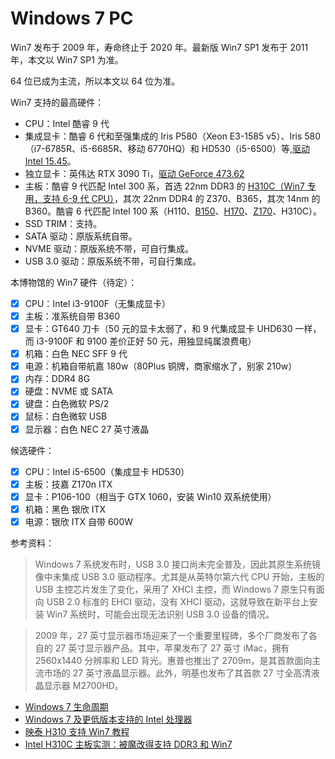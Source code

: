 # Windows 7 PC

Win7 发布于 2009 年，寿命终止于 2020 年。最新版 Win7 SP1 发布于 2011 年，本文以 Win7 SP1 为准。

64 位已成为主流，所以本文以 64 位为准。

Win7 支持的最高硬件：

- CPU：Intel 酷睿 9 代
- 集成显卡：酷睿 6 代和至强集成的 Iris P580（Xeon E3-1585 v5）、Iris 580（i7-6785R、i5-6685R、移动 6770HQ）和 HD530（i5-6500）等,[驱动 Intel 15.45](https://www.intel.com/content/www/us/en/support/articles/000090440/graphics.html)。
- 独立显卡：英伟达 RTX 3090 Ti，[驱动 GeForce 473.62](https://www.nvidia.cn/drivers/details/189496/)
- 主板：酷睿 9 代匹配 Intel 300 系，首选 22nm DDR3 的 [H310C（Win7 专用，支持 6-9 代 CPU）](https://www.asrock.com/mb/Intel/H310CM-HDVP/index.asp#Download)，其次 22nm DDR4 的 Z370、B365，其次 14nm 的 B360。酷睿 6 代匹配 Intel 100 系（H110、[B150](https://www.msi.cn/Motherboard/B150I-GAMING-PRO/support#driver)、[H170](https://www.asus.com.cn/supportonly/h170i-pro/helpdesk_download/)、[Z170](https://www.gigabyte.cn/Motherboard/GA-Z170N-WIFI-rev-10/support#support-dl-driver-chipset)、H310C）。
- SSD TRIM：支持。
- SATA 驱动：原版系统自带。
- NVME 驱动：原版系统不带，可自行集成。
- USB 3.0 驱动：原版系统不带，可自行集成。

本博物馆的 Win7 硬件（待定）：

- [x] CPU：Intel i3-9100F（无集成显卡）
- [x] 主板：准系统自带 B360
- [x] 显卡：GT640 刀卡（50 元的显卡太弱了，和 9 代集成显卡 UHD630 一样，而 i3-9100F 和 9100 差价正好 50 元，用独显纯属浪费电）
- [x] 机箱：白色 NEC SFF 9 代
- [x] 电源：机箱自带航嘉 180w（80Plus 铜牌，商家缩水了，别家 210w）
- [x] 内存：DDR4 8G
- [x] 硬盘：NVME 或 SATA
- [x] 键盘：白色微软 PS/2
- [x] 鼠标：白色微软 USB
- [x] 显示器：白色 NEC 27 英寸液晶

候选硬件：

- [x] CPU：Intel i5-6500（集成显卡 HD530）
- [x] 主板：技嘉 Z170n ITX
- [x] 显卡：P106-100（相当于 GTX 1060，安装 Win10 双系统使用）
- [x] 机箱：黑色 银欣 ITX
- [x] 电源：银欣 ITX 自带 600W

参考资料：

> Windows 7 系统发布时，USB 3.0 接口尚未完全普及，因此其原生系统镜像中未集成 USB 3.0 驱动程序。尤其是从英特尔第六代 CPU 开始，主板的 USB 主控芯片发生了变化，采用了 XHCI 主控，而 Windows 7 原生只有面向 USB 2.0 标准的 EHCI 驱动，没有 XHCI 驱动，这就导致在新平台上安装 Win7 系统时，可能会出现无法识别 USB 3.0 设备的情况。

> 2009 年，27 英寸显示器市场迎来了一个重要里程碑，多个厂商发布了各自的 27 英寸显示器产品。其中，苹果发布了 27 英寸 iMac，拥有 2560x1440 分辨率和 LED 背光。惠普也推出了 2709m，是其首款面向主流市场的 27 英寸液晶显示器。此外，明基也发布了其首款 27 寸全高清液晶显示器 M2700HD。

- [Windows 7 生命周期](https://learn.microsoft.com/zh-cn/lifecycle/products/windows-7)
- [Windows 7 及更低版本支持的 Intel 处理器](https://learn.microsoft.com/zh-cn/windows-hardware/design/minimum/supported/windows-7-supported-intel-processors)
- [映泰 H310 支持 Win7 教程](http://biostar.com.cn/app/en-us/event/H310MH/H310MH-win7.html)
- [Intel H310C 主板实测：被魔改得支持 DDR3 和 Win7](https://news.mydrivers.com/1/594/594071.htm)
